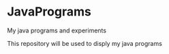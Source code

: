 # JavaPrograms
My java programs and experiments

This repository will be used to disply my java programs
